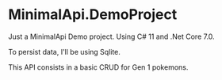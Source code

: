 # MinimalApi.DemoProject

Just a MinimalApi Demo project.
Using C# 11 and .Net Core 7.0.

To persist data, I'll be using Sqlite.

This API consists in a basic CRUD for Gen 1 pokemons.